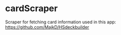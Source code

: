 # cardScraper

Scraper for fetching card information used in this app: https://github.com/MajkD/HSdeckbuilder
